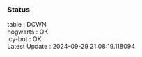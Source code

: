 ### Status


table : DOWN  
hogwarts : OK  
icy-bot : OK  
Latest Update : 2024-09-29 21:08:19.118094
